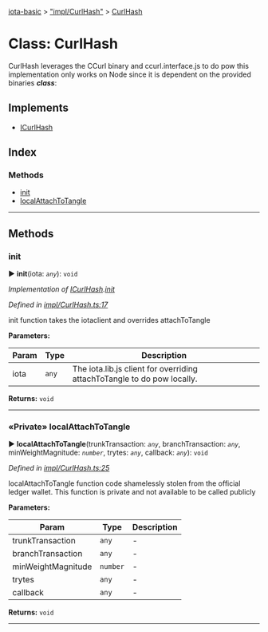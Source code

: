 [iota-basic](../README.md) > ["impl/CurlHash"](../modules/_impl_curlhash_.md) > [CurlHash](../classes/_impl_curlhash_.curlhash.md)



# Class: CurlHash


CurlHash leverages the CCurl binary and ccurl.interface.js to do pow this implementation only works on Node since it is dependent on the provided binaries
*__class__*: 


## Implements

* [ICurlHash](../interfaces/_api_curlhash_.icurlhash.md)

## Index

### Methods

* [init](_impl_curlhash_.curlhash.md#init)
* [localAttachToTangle](_impl_curlhash_.curlhash.md#localattachtotangle)



---
## Methods
<a id="init"></a>

###  init

► **init**(iota: *`any`*): `void`



*Implementation of [ICurlHash](../interfaces/_api_curlhash_.icurlhash.md).[init](../interfaces/_api_curlhash_.icurlhash.md#init)*

*Defined in [impl/CurlHash.ts:17](https://github.com/thedewpoint/iota-basic/blob/243d8a8/src/impl/CurlHash.ts#L17)*



init function takes the iotaclient and overrides attachToTangle


**Parameters:**

| Param | Type | Description |
| ------ | ------ | ------ |
| iota | `any`   |  The iota.lib.js client for overriding attachToTangle to do pow locally. |





**Returns:** `void`





___

<a id="localattachtotangle"></a>

### «Private» localAttachToTangle

► **localAttachToTangle**(trunkTransaction: *`any`*, branchTransaction: *`any`*, minWeightMagnitude: *`number`*, trytes: *`any`*, callback: *`any`*): `void`



*Defined in [impl/CurlHash.ts:25](https://github.com/thedewpoint/iota-basic/blob/243d8a8/src/impl/CurlHash.ts#L25)*



localAttachToTangle function code shamelessly stolen from the official ledger wallet. This function is private and not available to be called publicly


**Parameters:**

| Param | Type | Description |
| ------ | ------ | ------ |
| trunkTransaction | `any`   |  - |
| branchTransaction | `any`   |  - |
| minWeightMagnitude | `number`   |  - |
| trytes | `any`   |  - |
| callback | `any`   |  - |





**Returns:** `void`





___


